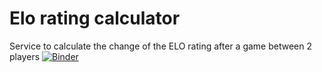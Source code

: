 # Elo rating calculator
Service to calculate the change of the ELO rating after a game between 2 players
[![Binder](https://mybinder.org/badge_logo.svg)](https://mybinder.org/v2/gh/AndriiBelas/elo-rating-calculator/HEAD?filepath=%2Fvoila%2Frender%2Felo_rating_calculator_voila.ipynb)
